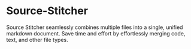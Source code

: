 # Source-Stitcher
Source Stitcher seamlessly combines multiple files into a single, unified markdown document. Save time and effort by effortlessly merging code, text, and other file types.
